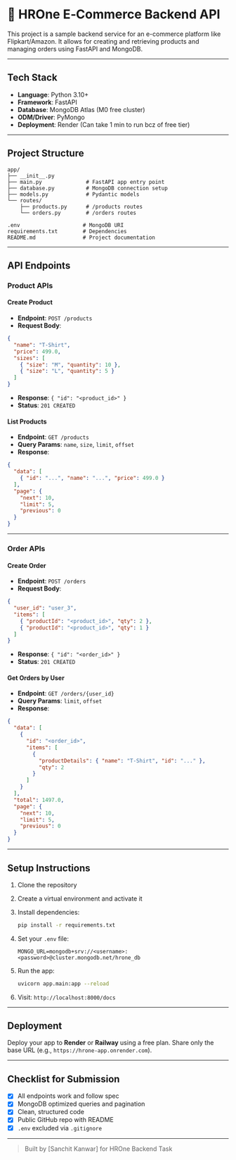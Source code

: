 # 🛒 HROne E‑Commerce Backend API

This project is a sample backend service for an e-commerce platform like Flipkart/Amazon. It allows for creating and retrieving products and managing orders using FastAPI and MongoDB.

---

##  Tech Stack

* **Language**: Python 3.10+
* **Framework**: FastAPI
* **Database**: MongoDB Atlas (M0 free cluster)
* **ODM/Driver**: PyMongo
* **Deployment**: Render (Can take 1 min to run bcz of free tier)

---

##  Project Structure

```
app/
├── __init__.py
├── main.py              # FastAPI app entry point
├── database.py          # MongoDB connection setup
├── models.py            # Pydantic models
└── routes/
    ├── products.py      # /products routes
    └── orders.py        # /orders routes

.env                    # MongoDB URI
requirements.txt        # Dependencies
README.md               # Project documentation
```

---

##  API Endpoints

###  Product APIs

####  Create Product

* **Endpoint**: `POST /products`
* **Request Body**:

```json
{
  "name": "T-Shirt",
  "price": 499.0,
  "sizes": [
    { "size": "M", "quantity": 10 },
    { "size": "L", "quantity": 5 }
  ]
}
```

* **Response**: `{ "id": "<product_id>" }`
* **Status**: `201 CREATED`

####  List Products

* **Endpoint**: `GET /products`
* **Query Params**: `name`, `size`, `limit`, `offset`
* **Response**:

```json
{
  "data": [
    { "id": "...", "name": "...", "price": 499.0 }
  ],
  "page": {
    "next": 10,
    "limit": 5,
    "previous": 0
  }
}
```

---

###  Order APIs

####  Create Order

* **Endpoint**: `POST /orders`
* **Request Body**:

```json
{
  "user_id": "user_3",
  "items": [
    { "productId": "<product_id>", "qty": 2 },
    { "productId": "<product_id>", "qty": 1 }
  ]
}
```

* **Response**: `{ "id": "<order_id>" }`
* **Status**: `201 CREATED`

####  Get Orders by User

* **Endpoint**: `GET /orders/{user_id}`
* **Query Params**: `limit`, `offset`
* **Response**:

```json
{
  "data": [
    {
      "id": "<order_id>",
      "items": [
        {
          "productDetails": { "name": "T-Shirt", "id": "..." },
          "qty": 2
        }
      ]
    }
  ],
  "total": 1497.0,
  "page": {
    "next": 10,
    "limit": 5,
    "previous": 0
  }
}
```

---

##  Setup Instructions

1. Clone the repository
2. Create a virtual environment and activate it
3. Install dependencies:

   ```bash
   pip install -r requirements.txt
   ```
4. Set your `.env` file:

   ```env
   MONGO_URL=mongodb+srv://<username>:<password>@cluster.mongodb.net/hrone_db
   ```
5. Run the app:

   ```bash
   uvicorn app.main:app --reload
   ```
6. Visit: `http://localhost:8000/docs`

---

##  Deployment

Deploy your app to **Render** or **Railway** using a free plan. Share only the base URL (e.g., `https://hrone-app.onrender.com`).

---

##  Checklist for Submission

* [x] All endpoints work and follow spec
* [x] MongoDB optimized queries and pagination
* [x] Clean, structured code
* [x] Public GitHub repo with README
* [x] `.env` excluded via `.gitignore`

---

>  Built by \[Sanchit Kanwar] for HROne Backend Task 
